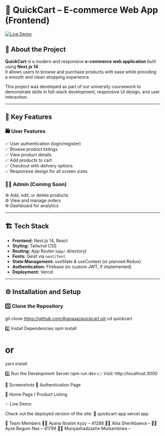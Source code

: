 # 🛒 QuickCart – E-commerce Web App (Frontend)

[![Live Demo](https://img.shields.io/badge/Live%20Demo-quickcart--app.vercel.app-blue)](https://quickcart-app.vercel.app/)

## 📌 About the Project  

**QuickCart** is a modern and responsive **e-commerce web application** built using **Next.js 14**.  
It allows users to browse and purchase products with ease while providing a smooth and clean shopping experience.

This project was developed as part of our university coursework to demonstrate skills in full-stack development, responsive UI design, and user interaction.

---

## 🚀 Key Features  

### 🛍️ User Features  
✅ User authentication (login/register)  
✅ Browse product listings  
✅ View product details  
✅ Add products to cart  
✅ Checkout with delivery options  
✅ Responsive design for all screen sizes  

### 🧑‍💼 Admin (Coming Soon)  
⚙️ Add, edit, or delete products  
⚙️ View and manage orders  
⚙️ Dashboard for analytics  

---

## 🏗️ Tech Stack  

- **Frontend:** Next.js 14, React  
- **Styling:** Tailwind CSS  
- **Routing:** App Router (`app/` directory)  
- **Fonts:** Geist via `next/font`  
- **State Management:** useState & useContext (or planned Redux)  
- **Authentication:** Firebase (or custom JWT, if implemented)  
- **Deployment:** Vercel  

---

## ⚙️ Installation and Setup  

### 1️⃣ Clone the Repository  

git clone https://github.com/Aianaaa/quickcart.git
cd quickcart

2️⃣ Install Dependencies
npm install
# or
yarn install

3️⃣ Run the Development Server
npm run dev
👉 Visit: http://localhost:3000

📸 Screenshots
🔐 Authentication Page


🛒 Home Page / Product Listing

✨ Live Demo


Check out the deployed version of the site:
🔗 quickcart-app.vercel.app

🧠 Team Members
👩‍💻 Ayana Ibraiim kyzy – 41288
👩‍💻 Aliia Sherikbaeva –
👩‍💻 Ayse Begum Nas – 41798
👩‍💻 Munyashadzashe Mutsambiwa –


